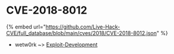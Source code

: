 # CVE-2018-8012
{% embed url="https://github.com/Live-Hack-CVE/full_database/blob/main/cves/2018/CVE-2018-8012.json" %}

* wetw0rk ~> [Exploit-Development](https://www.alice-snow.ru/2018/database/cve-2018-8012/exploit-development-wetw0rk)